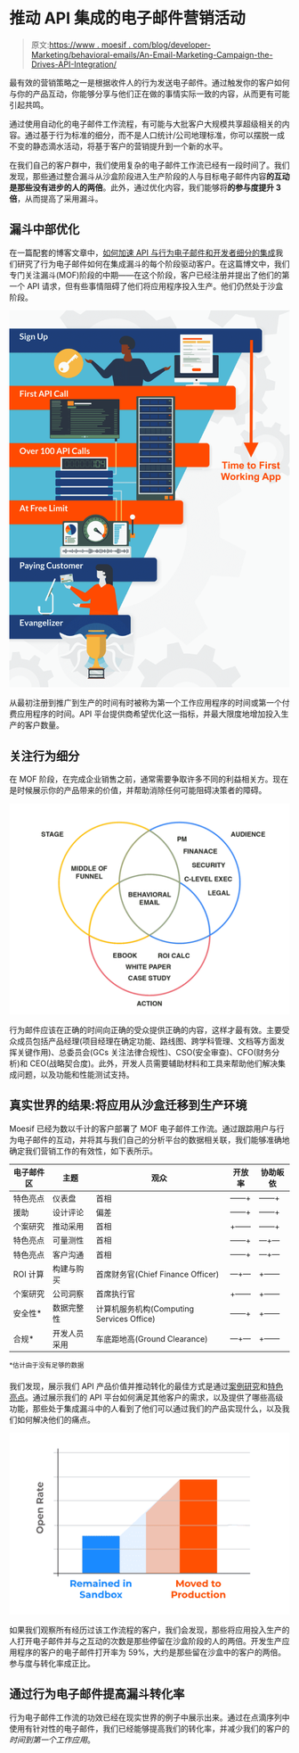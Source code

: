 # 推动 API 集成的电子邮件营销活动

> 原文:[https://www . moesif . com/blog/developer-Marketing/behavioral-emails/An-Email-Marketing-Campaign-the-Drives-API-Integration/](https://www.moesif.com/blog/developer-marketing/behavioral-emails/An-Email-Marketing-Campaign-that-Drives-API-Integration/)

最有效的营销策略之一是根据收件人的行为发送电子邮件。通过触发你的客户如何与你的产品互动，你能够分享与他们正在做的事情实际一致的内容，从而更有可能引起共鸣。

通过使用自动化的电子邮件工作流程，有可能与大批客户大规模共享超级相关的内容。通过基于行为标准的细分，而不是人口统计/公司地理标准，你可以摆脱一成不变的静态滴水活动，将基于客户的营销提升到一个新的水平。

在我们自己的客户群中，我们使用复杂的电子邮件工作流已经有一段时间了。我们发现，那些通过整合漏斗从沙盒阶段进入生产阶段的人与目标电子邮件内容**的互动是那些没有进步的人的两倍**。此外，通过优化内容，我们能够将**的参与度提升 3 倍**，从而提高了采用漏斗。

## 漏斗中部优化

在一篇配套的博客文章中，[如何加速 API 与行为电子邮件和开发者细分的集成](https://www.moesif.com/blog/technical/behavioral-emails/How-To-Accelerate-API-Integration-with-Behavioral-Emails-and-Developer-Segmentation/#steps-to-speed-api-integration?utm_source=blog)我们研究了行为电子邮件如何在集成漏斗的每个阶段驱动客户。在这篇博文中，我们专门关注漏斗(MOF)阶段的中期——在这个阶段，客户已经注册并提出了他们的第一个 API 请求，但有些事情阻碍了他们将应用程序投入生产。他们仍然处于沙盒阶段。

![Time to first working app](img/ffabe23a92967a2925b148d73367a555.png)

从最初注册到推广到生产的时间有时被称为第一个工作应用程序的时间或第一个付费应用程序的时间。API 平台提供商希望优化这一指标，并最大限度地增加投入生产的客户数量。

## 关注行为细分

在 MOF 阶段，在完成企业销售之前，通常需要争取许多不同的利益相关方。现在是时候展示你的产品带来的价值，并帮助消除任何可能阻碍决策者的障碍。

![Behavioral segmentation venn diagram](img/f592957a9e1bfce9c002e8922cf4c47d.png)

行为邮件应该在正确的时间向正确的受众提供正确的内容，这样才最有效。主要受众成员包括产品经理(项目经理在确定功能、路线图、跨学科管理、文档等方面发挥关键作用)、总委员会(GCs 关注法律合规性)、CSO(安全审查)、CFO(财务分析)和 CEO(战略契合度)。此外，开发人员需要辅助材料和工具来帮助他们解决集成问题，以及功能和性能测试支持。

## 真实世界的结果:将应用从沙盒迁移到生产环境

Moesif 已经为数以千计的客户部署了 MOF 电子邮件工作流。通过跟踪用户与行为电子邮件的互动，并将其与我们自己的分析平台的数据相关联，我们能够准确地确定我们营销工作的有效性，如下表所示。

| 电子邮件区 | 主题 | 观众 | 开放率 | 协助皈依 |
| --- | --- | --- | --- | --- |
| 特色亮点 | 仪表盘 | 首相 | ——+ | ——+ |
| 援助 | 设计评论 | 偏差 | ——+ | ——+ |
| 个案研究 | 推动采用 | 首相 | +—— | ——+ |
| 特色亮点 | 可量测性 | 首相 | ——+ | —+— |
| 特色亮点 | 客户沟通 | 首相 | ——+ | —+— |
| ROI 计算 | 构建与购买 | 首席财务官(Chief Finance Officer) | —+— | +—— |
| 个案研究 | 公司洞察 | 首席执行官 | +—— | +—— |
| 安全性* | 数据完整性 | 计算机服务机构(Computing Services Office) | ——+ | +—— |
| 合规* | 开发人员采用 | 车底距地高(Ground Clearance) | —+— | +—— |

<sup>*估计由于没有足够的数据</sup>

我们发现，展示我们 API 产品价值并推动转化的最佳方式是通过[案例研究](https://www.moesif.com/casestudies?utm_source=blog)和[特色](https://www.moesif.com/features/api-dashboards?utm_source=blog) [亮点](https://www.moesif.com/enterprise/api-analytics-infrastructure?utm_source=blog)。通过展示我们的 API 平台如何满足其他客户的需求，以及提供了哪些高级功能，那些处于集成漏斗中的人看到了他们可以通过我们的产品实现什么，以及我们如何解决他们的痛点。

![Increased conversion for those interacting with content](img/83008f7fd918029db655f6c56d00421a.png)

如果我们观察所有经历过该工作流程的客户，我们会发现，那些将应用投入生产的人打开电子邮件并与之互动的次数是那些停留在沙盒阶段的人的两倍。开发生产应用程序的客户的电子邮件打开率为 59%，大约是那些留在沙盒中的客户的两倍。参与度与转化率成正比。

## 通过行为电子邮件提高漏斗转化率

行为电子邮件工作流的功效已经在现实世界的例子中展示出来。通过在点滴序列中使用有针对性的电子邮件，我们已经能够提高我们的转化率，并减少我们的客户的*时间到第一个工作应用*。